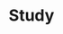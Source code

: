 ---
layout: list
type: category
title: Study
slug: study
sidebar: true
order: 4
description: >
  What did I learn and study.
---